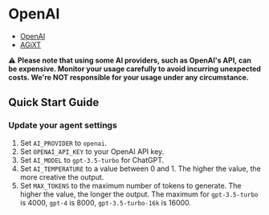 # OpenAI
- [OpenAI](https://openai.com)
- [AGiXT](https://github.com/Josh-XT/AGiXT)

⚠️ **Please note that using some AI providers, such as OpenAI's API, can be expensive. Monitor your usage carefully to avoid incurring unexpected costs. We're NOT responsible for your usage under any circumstance.**

## Quick Start Guide
### Update your agent settings
1. Set `AI_PROVIDER` to `openai`.
2. Set `OPENAI_API_KEY` to your OpenAI API key.
3. Set `AI_MODEL` to `gpt-3.5-turbo` for ChatGPT.
4. Set `AI_TEMPERATURE` to a value between 0 and 1. The higher the value, the more creative the output.
5. Set `MAX_TOKENS` to the maximum number of tokens to generate. The higher the value, the longer the output.  The maximum for `gpt-3.5-turbo` is 4000, `gpt-4` is 8000, `gpt-3.5-turbo-16k` is 16000.

